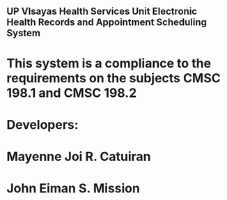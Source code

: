 ## UP VIsayas Health Services Unit Electronic Health Records and Appointment Scheduling System
# This system is a compliance to the requirements on the subjects CMSC 198.1 and CMSC 198.2
# Developers:
# Mayenne Joi R. Catuiran
# John Eiman S. Mission
